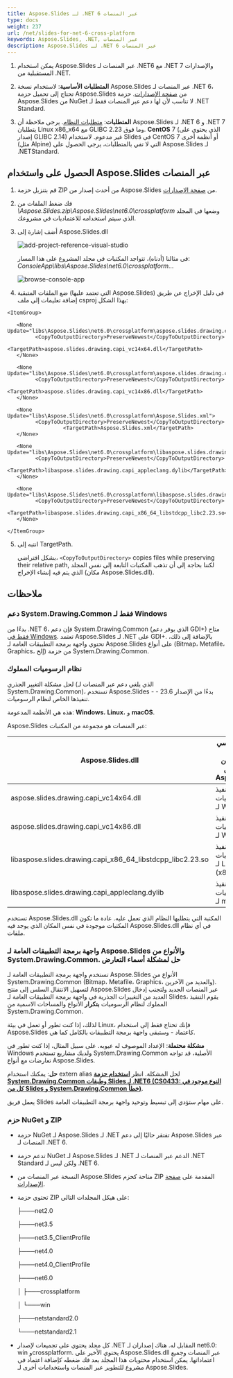 ```yaml
---
title: Aspose.Slides لـ .NET 6 عبر المنصات
type: docs
weight: 237
url: /net/slides-for-net-6-cross-platform
keywords: Aspose.Slides, .NET, عبر المنصات
description: Aspose.Slides لـ .NET 6 عبر المنصات
---
```


1. يمكن استخدام Aspose.Slides عبر المنصات لـ .NET6 مع .NET 7 والإصدارات المستقبلية من .NET.

2. **المتطلبات الأساسية**: لاستخدام نسخة Aspose.Slides عبر المنصات لـ .NET 6، تحتاج إلى تحميل حزمة Aspose.Slides من [صفحة الإصدارات](https://releases.aspose.com/slides/net/). حزمة Aspose.Slides من NuGet لا تناسب لأن لها دعم عبر المنصات فقط لـ .NET Standard.

3. **المتطلبات**: [متطلبات النظام](https://docs.aspose.com/slides/net/system-requirements/). يرجى ملاحظة أن Aspose.Slides لـ .NET 6 و .NET 7 يتطلبان Linux x86_x64 مع GLIBC 2.23 وما فوق. **CentOS** 7 (الذي يحتوي على إصدار GLIBC 2.14) غير مدعوم. لاستخدام Slides في CentOS 7 أو أنظمة أخرى (مثل Alpine) التي لا تفي بالمتطلبات، يرجى الحصول على Aspose.Slides لـ .NETStandard.

## **الحصول على واستخدام Aspose.Slides عبر المنصات**

1. قم بتنزيل حزمة ZIP من أحدث إصدار من Aspose.Slides من [صفحة الإصدارات](https://releases.aspose.com/slides/net/). 

2. فك ضغط الملفات من *\Aspose.Slides.zip\Aspose.Slides\net6.0\crossplatform* وضعها في المجلد الذي سيتم استخدامه للاعتماديات في مشروعك.

3. أضف إشارة إلى Aspose.Slides.dll

   ![add-project-reference-visual-studio](add-project-reference-visual-studio.png)

   في مثالنا (أدناه)، تتواجد المكتبات في مجلد المشروع على هذا المسار: *ConsoleApp\libs\Aspose.Slides\net6.0\crossplatform\...*

   ![browse-console-app](browse-console-app.jpg)

4. ضع الملفات المتبقية (التي تعتمد عليها Aspose.Slides) في دليل الإخراج عن طريق إضافة تعليمات إلى ملف csproj بهذا الشكل:
```
<ItemGroup>

   <None Update="libs\Aspose.Slides\net6.0\crossplatform\aspose.slides.drawing.capi_vc14x64.dll">
         <CopyToOutputDirectory>PreserveNewest</CopyToOutputDirectory>
                  <TargetPath>aspose.slides.drawing.capi_vc14x64.dll</TargetPath>
   </None>

   <None Update="libs\Aspose.Slides\net6.0\crossplatform\aspose.slides.drawing.capi_vc14x86.dll">
         <CopyToOutputDirectory>PreserveNewest</CopyToOutputDirectory>
                  <TargetPath>aspose.slides.drawing.capi_vc14x86.dll</TargetPath>
   </None>

   <None Update="libs\Aspose.Slides\net6.0\crossplatform\Aspose.Slides.xml">
         <CopyToOutputDirectory>PreserveNewest</CopyToOutputDirectory>
                  <TargetPath>Aspose.Slides.xml</TargetPath>
   </None>

   <None Update="libs\Aspose.Slides\net6.0\crossplatform\libaspose.slides.drawing.capi_appleclang.dylib">
         <CopyToOutputDirectory>PreserveNewest</CopyToOutputDirectory>
                  <TargetPath>libaspose.slides.drawing.capi_appleclang.dylib</TargetPath>
   </None>

   <None Update="libs\Aspose.Slides\net6.0\crossplatform\libaspose.slides.drawing.capi_x86_64_libstdcpp_libc2.23.so">
         <CopyToOutputDirectory>PreserveNewest</CopyToOutputDirectory>
                  <TargetPath>libaspose.slides.drawing.capi_x86_64_libstdcpp_libc2.23.so</TargetPath>
   </None>

</ItemGroup>
```

5. انتبه إلى TargetPath. 

   بشكل افتراضي، `<CopyToOutputDirectory>` copies files while preserving their relative path, لكننا بحاجة إلى أن تذهب المكتبات التابعة إلى نفس المجلد الذي يتم فيه إنشاء الإخراج (مكان Aspose.Slides.dll).

## ملاحظات

### **دعم System.Drawing.Common فقط لـ Windows**

بدءًا من .NET 6، فإن دعم System.Drawing.Common (الذي يوفر دعم GDI+) متاح [فقط في Windows](https://learn.microsoft.com/en-us/dotnet/core/compatibility/core-libraries/6.0/system-drawing-common-windows-only). تعتمد Aspose.Slides لـ .NET على GDI+. بالإضافة إلى ذلك، تحتوي واجهة برمجة التطبيقات العامة لـ Aspose.Slides على أنواع (Bitmap، Metafile، Graphics، إلخ) من حزمة System.Drawing.Common.

### **نظام الرسوميات المملوك**

لحل مشكلة التغيير الجذري (الذي يلغي دعم عبر المنصات لـ System.Drawing.Common)، تستخدم Aspose.Slides - بدءًا من الإصدار 23.6 - تنفيذها الخاص لنظام الرسوميات.

هذه هي الأنظمة المدعومة: **Windows**، **Linux**، و **macOS**.

Aspose.Slides عبر المنصات هو مجموعة من المكتبات:

| Aspose.Slides.dll                                          | التجميع الرئيسي لـ .NET المسؤول عن كافة منطق Aspose.Slides    |
| ---------------------------------------------------------- | ------------------------------------------------------------ |
| aspose.slides.drawing.capi_vc14x64.dll                     | الاعتماد: تنفيذ نظام الرسوميات لـ Win x64    |
| aspose.slides.drawing.capi_vc14x86.dll                     | الاعتماد: تنفيذ نظام الرسوميات لـ Win x86    |
| libaspose.slides.drawing.capi_x86_64_libstdcpp_libc2.23.so | الاعتماد: تنفيذ نظام الرسوميات لـ Linux (x86/x64) |
| libaspose.slides.drawing.capi_appleclang.dylib             | الاعتماد: تنفيذ نظام الرسوميات لـ macOS      |

تستخدم Aspose.Slides.dll المكتبة التي يتطلبها النظام الذي تعمل عليه. عادة ما تكون المكتبات موجودة في نفس المكان الذي يوجد فيه Aspose.Slides.dll في أي نظام ملفات.

### **واجهة برمجة التطبيقات العامة لـ Aspose.Slides والأنواع من System.Drawing.Common. حل لمشكلة أسماء التعارض**

تستخدم واجهة برمجة التطبيقات العامة لـ Aspose.Slides الأنواع من System.Drawing.Common (Bitmap، Metafile، Graphics، والعديد من الآخرين). لتسهيل الانتقال السلس إلى منتج Aspose.Slides عبر المنصات الجديد ولتجنب إدخال العديد من التغييرات الجذرية في واجهة برمجة التطبيقات العامة لـ Slides، يقوم التنفيذ المملوك لنظام الرسوميات **بتكرار** الأنواع والمساحات الاسمية من System.Drawing.Common.

لذلك، إذا كنت تطور أو تعمل في بيئة Linux، فإنك تحتاج فقط إلى استخدام Aspose.Slides كاعتماد - وستبقى واجهة برمجة التطبيقات بالكامل كما هي.

**مشكلة محتملة**: الإعداد الموصوف له عيوبه. على سبيل المثال، إذا كنت تطور في Windows ولديك مشاريع تستخدم System.Drawing.Common الأصلية، قد تواجه تعارضات مع أنواع Aspose.Slides.

**حل**: يمكنك استخدام extern alias لحل المشكلة. انظر [**استخدام حزمة System.Drawing.Common وطبقات Slides لـ .NET6 (CS0433: النوع موجود في كل من Slides و System.Drawing.Common خطأ)**](https://docs.aspose.com/slides/net/net6/#using-the-systemdrawingcommon-package-and-slides-for-net6-classes-cs0433-the-type-exists-in-both-slides-and-systemdrawingcommon-error).

يعمل فريق Slides على مهام ستؤدي إلى تبسيط وتوحيد واجهة برمجة التطبيقات العامة.

### **حزم NuGet و ZIP**

* حزمة NuGet لـ Aspose.Slides لـ .NET تفتقر حاليًا إلى دعم Aspose.Slides عبر المنصات لـ .NET 6.

* تدعم حزمة NuGet لـ Aspose.Slides لـ .NET الدعم عبر المنصات لـ .NET Standard ولكن ليس لـ .NET 6.

* النسخة عبر المنصات من Aspose.Slides متاحة كحزم ZIP المقدمة على [صفحة الإصدارات](https://releases.aspose.com/slides/net/).

* تحتوي حزمة ZIP على هيكل المجلدات التالي:

  ├───net2.0

  ├───net3.5

  ├───net3.5_ClientProfile

  ├───net4.0

  ├───net4.0_ClientProfile

  ├───net6.0

  │  ├───crossplatform

  │  └───win

  ├───netstandard2.0

  └───netstandard2.1

* كل مجلد يحتوي على تجميعات لإصدار .NET المقابل له. هناك إصداران لـ net6.0: win وcrossplatform. يحتوي الأخير على Aspose.Slides.dll عبر المنصات وجميع اعتماداتها. يمكن استخدام محتويات هذا المجلد بعد فك ضغطه كإضافة اعتماد في مشروع للتطوير عبر المنصات واستخدامات أخرى لـ Aspose.Slides.
